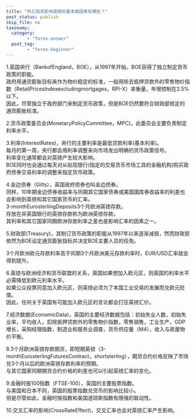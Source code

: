 ```yaml
---
title: "外汇投资影响英镑的基本面因素有哪些？"
post_status: publish
skip_file: no
taxonomy:
  category:
        - "forex-answer"
  post_tag:
        - "forex-beginner"
---
```


1.英国央行（BankofEngland，BOE），从1997年开始，BOE获得了独立制定货币政策的职能。  
政府用通货膨胀目标来作为物价稳定的标准，一般用除去抵押货款外的零售物价指数（RetailPricesIndexexcludingmortgages，RPI-X）来衡量，年增控制在2.5%以下。  
因此，尽管独立于政府部门来制定货币政策，但是BOE仍然要符合财政部规定的通货膨胀标准。

2.货币政策委员会(MonetaryPolicyCommittee，MPC)，此委员会主要负责制定利率水平。

3.利率(InterestRates)，央行的主要利率是最低贷款利率(基本利率)。  
每月的第一周，央行都会用利率调整来向市场发出明确的货币政策信号。  
利率变化通常都会对英镑产生较大影响。  
BOE同时也会通过每天对从贴现银行(指定的交易货币市场工具的金融机构)购买政府债券交易利率的调整来指定货币政策。

4.金边债券（Gilts），英国政府债券也叫金边债券。  
同样，10年期金边债券收益率与同期其它国家债券或美国国库券收益率的利差也会影响到英镑和其它国家货币的汇率。  
3-monthEurosterlingDeposits3个月欧洲英镑存款。  
存放在非英国银行的英镑存款称为欧洲英镑存款。  
其利率和其它国家同期欧洲存款利率之差也是影响汇率的因素之一。

5.财政部(Treasury)，其制订货币政策的职能从1997年以来逐渐减弱，然而财政部依然为BOE设定通货膨胀指标并决定BOE主要人员的任免。

3个月欧洲欧元存款利率高于同期3个月欧洲美元存款利率时，EUR/USD汇率就会得到提升。

6.英镑与欧洲经济和货币联盟的关系，英国如果想加入欧元区，则英国的利率水平必需降低到欧元利率水平。  
如果公众投票同意加入欧元区，则英镑必须为了本国工业交易的发展而兑欧元贬值。  
因此，任何关于英国有可能加入欧元区的言论都会打压英镑汇价。

7.经济数据(EconomicData)，英国的主要经济数据包括：初始失业人数，初始失业率，平均收入，扣除抵押贷款外的零售物价指数，零售销售，工业生产，GDP增长，采购经理指数，制造业和服务业调查，货币供应量（M4），收入与房屋物价平衡。

8.3个月欧洲英镑存款期货，即短期英镑（3-monthEurosterlingFuturesContract，shortsterling），期货合约价格反映了市场兑3个月以后的欧洲英镑存款利率的预期。  
与其它国家同期期货合约价格的利差也可以引起英镑汇率的变化。

9.金融时报100指数（FTSE-100），英国的主要股票指数。  
与美国和日本不同，英国的股票指数兑货币的影响比较小。  
但是尽管如此，金融时报指数和美国道琼斯指数有限强的联动性。

10.交叉汇率的影响(CrossRateEffect)，交叉汇率也会对英镑汇率产生影响。
